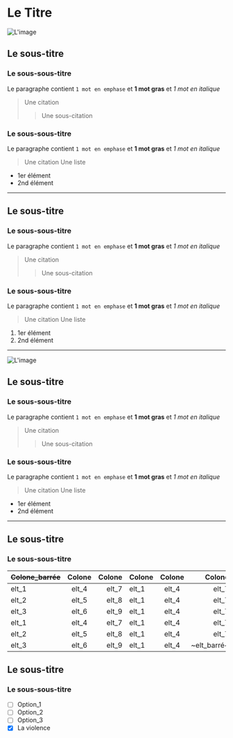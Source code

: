 # Le Titre
![L'image](lien_de_l_image)
## Le sous-titre
### Le sous-sous-titre
Le paragraphe contient `1 mot en emphase` et **1 mot gras** et *1 mot en italique*
> Une citation
>
> > Une sous-citation
### Le sous-sous-titre
Le paragraphe contient `1 mot en emphase` et **1 mot gras** et *1 mot en italique*
> Une citation
Une liste
- 1er élément
- 2nd élément
---
## Le sous-titre
### Le sous-sous-titre
Le paragraphe contient `1 mot en emphase` et **1 mot gras** et *1 mot en italique*
> Une citation
>
> > Une sous-citation
### Le sous-sous-titre
Le paragraphe contient `1 mot en emphase` et **1 mot gras** et *1 mot en italique*
> Une citation
Une liste
1. 1er élément
2. 2nd élément
___
![L'image](lien_de_l_image)
## Le sous-titre
### Le sous-sous-titre
Le paragraphe contient `1 mot en emphase` et **1 mot gras** et *1 mot en italique*
> Une citation
>
> > Une sous-citation
### Le sous-sous-titre
Le paragraphe contient `1 mot en emphase` et **1 mot gras** et *1 mot en italique*
> Une citation
Une liste
- 1er élément
- 2nd élément
***
## Le sous-titre
### Le sous-sous-titre
| ~~Colone_barrée~~ | Colone | Colone | Colone | Colone | Colone |
| ------------- |:-------------:| -----:| ------------- |:-------------:| -----:|
| elt_1 | elt_4 | elt_7 | elt_1 | elt_4 | elt_7 |
| elt_2 | elt_5 | elt_8 | elt_1 | elt_4 | elt_7 |
| elt_3 | elt_6 | elt_9 | elt_1 | elt_4 | elt_7 |
| elt_1 | elt_4 | elt_7 | elt_1 | elt_4 | elt_7 |
| elt_2 | elt_5 | elt_8 | elt_1 | elt_4 | elt_7 |
| elt_3 | elt_6 | elt_9 | elt_1 | elt_4 | ~elt_barré~ |
## Le sous-titre
### Le sous-sous-titre
- [ ] Option_1
- [ ] Option_2
- [ ] Option_3
- [X] La violence
